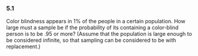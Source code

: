 ### 5.1
Color blindness appears in 1% of the people in a certain population. How large must a sample be if the probability of its containing a color-blind person is to be .95 or more? (Assume that the population is large enough to be considered infinite, so that sampling can be considered to be with replacement.)
